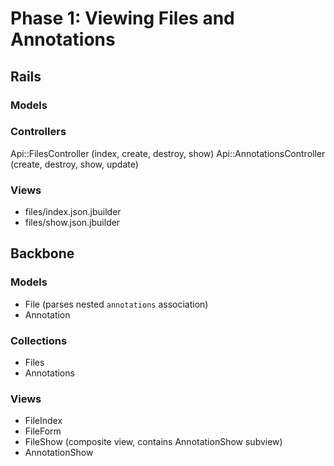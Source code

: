 # Phase 1: Viewing Files and Annotations

## Rails
### Models

### Controllers
Api::FilesController (index, create, destroy, show)
Api::AnnotationsController (create, destroy, show, update)

### Views
* files/index.json.jbuilder
* files/show.json.jbuilder

## Backbone
### Models
* File (parses nested `annotations` association)
* Annotation

### Collections
* Files
* Annotations

### Views
* FileIndex
* FileForm
* FileShow (composite view, contains AnnotationShow subview)
* AnnotationShow 
